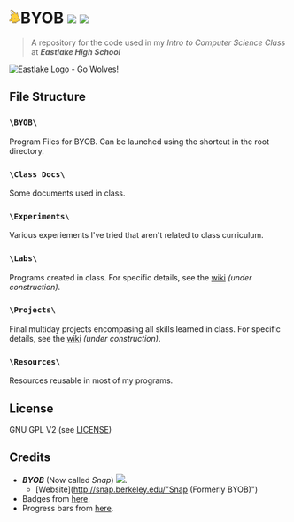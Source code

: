 <img src="https://raw.githubusercontent.com/timtim17/BYOB/master/Class%20Docs/Alonso.gif" alt="Alonso" height="25" />BYOB ![](http://progressed.io/bar/20?title=class+progress)&nbsp;![](http://img.shields.io/badge/year-freshman-red.svg?style=flat-square)
====

> A repository for the code used in my _Intro to Computer Science Class_ at **_Eastlake High School_**

<img alt="Eastlake Logo - Go Wolves!" title="Eastlake Logo - Go Wolves!" src="http://www.lwsd.org/school/EHS/SiteCollectionImages/Eastlake%20Wolf%20Logo%20Converted.jpg" width="200" height="200" />

File Structure
--------------

### `\BYOB\`
Program Files for BYOB. Can be launched using the shortcut in the root directory.

### `\Class Docs\`
Some documents used in class.

### `\Experiments\`
Various experiements I've tried that aren't related to class curriculum.

### `\Labs\`
Programs created in class. For specific details, see the [wiki](# "Wiki") _(under construction)_.

### `\Projects\`
Final multiday projects encompasing all skills learned in class. For specific details, see the [wiki](# "Wiki") _(under construction)_.

### `\Resources\`
Resources reusable in most of my programs.

License
-------

GNU GPL V2 (see [LICENSE](LICENSE "license"))

Credits
-------

- **_BYOB_** (Now called _Snap_) ![](http://img.shields.io/badge/version-3.1.1-blue.svg?style=flat-square).
	- [Website](http://snap.berkeley.edu/"Snap (Formerly BYOB)")
- Badges from [here](http://shields.io/).
- Progress bars from [here](https://github.com/fehmicansaglam/progressed.io).
